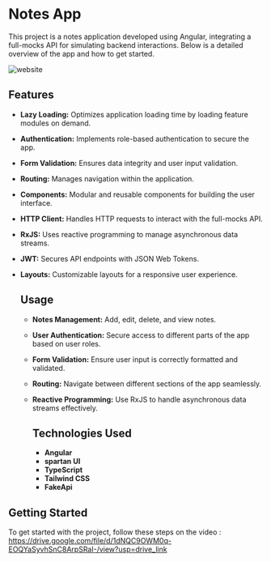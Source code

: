 # Notes App

This project is a notes application developed using Angular, integrating a full-mocks API for simulating backend interactions. Below is a detailed overview of the app and how to get started.



![website]([https://github.com/Yhaziz/isi-kef-website/assets/121454985/450a9e8f-ca65-4a2b-9972-c419fb684139](https://github.com/Yhaziz/mynotes/blob/504d1c43ba66db357bea2b30e43a4a980ba10af1/mynotes.png))

## Features

- **Lazy Loading:** Optimizes application loading time by loading feature modules on demand.
- **Authentication:** Implements role-based authentication to secure the app.
- **Form Validation:** Ensures data integrity and user input validation.
- **Routing:** Manages navigation within the application.
- **Components:** Modular and reusable components for building the user interface.
- **HTTP Client:** Handles HTTP requests to interact with the full-mocks API.
- **RxJS:** Uses reactive programming to manage asynchronous data streams.
- **JWT:** Secures API endpoints with JSON Web Tokens.
- **Layouts:** Customizable layouts for a responsive user experience.

  ## Usage
  
  - **Notes Management:** Add, edit, delete, and view notes.
  - **User Authentication:** Secure access to different parts of the app based on user roles.
  - **Form Validation:** Ensure user input is correctly formatted and validated.
  - **Routing:** Navigate between different sections of the app seamlessly.
  - **Reactive Programming:** Use RxJS to handle asynchronous data streams effectively.
 
    ## Technologies Used

    - **Angular**
    - **spartan UI**
    - **TypeScript**
    - **Tailwind CSS**
    - **FakeApi**

## Getting Started

To get started with the project, follow these steps on the video :
https://drive.google.com/file/d/1dNQC9OWM0q-EOQYaSyvhSnC8ArpSRaI-/view?usp=drive_link

